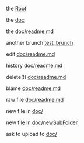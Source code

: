 the [Root](/../../)

the [doc](./)

the [doc/readme.md](./readme.md)

another brunch [test_brunch](/../../tree/test)

edit [doc/readme.md](/../../edit/master/doc/readme.md) 

history [doc/readme.md](/../../commits/master/doc/readme.md) 

delete(!) [doc/readme.md](/../../delete/master/doc/readme.md)

blame [doc/readme.md](/../../blame/master/doc/readme.md)

raw file [doc/readme.md](/../../raw/master/doc/readme.md) 

new file in [doc/](/../../new/master/doc/) 

new file in [doc/newSubFolder](/../../new/master/doc/newSubFolder) 

ask to upload to [doc/](/../../upload/master/doc/) 


